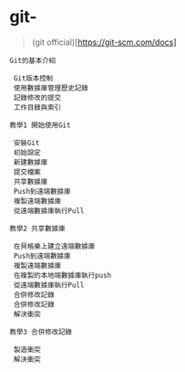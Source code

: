 # git-
> (git official)[https://git-scm.com/docs]
```
Git的基本介紹

 Git版本控制
 使用數據庫管理歷史記錄
 記錄修改的提交
 工作目錄與索引

教學1 開始使用Git

 安裝Git
 初始設定
 新建數據庫
 提交檔案
 共享數據庫
 Push到遠端數據庫
 複製遠端數據庫
 從遠端數據庫執行Pull
 
教學2 共享數據庫

 在貝格樂上建立遠端數據庫
 Push到遠端數據庫
 複製遠端數據庫
 在複製的本地端數據庫執行push
 從遠端數據庫執行Pull
 合併修改記錄
 合併修改記錄
 解決衝突
 
教學3 合併修改記錄

 製造衝突
 解決衝突
```

